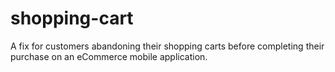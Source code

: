 # shopping-cart
A fix for customers abandoning their shopping carts before completing their purchase on an eCommerce mobile application.
